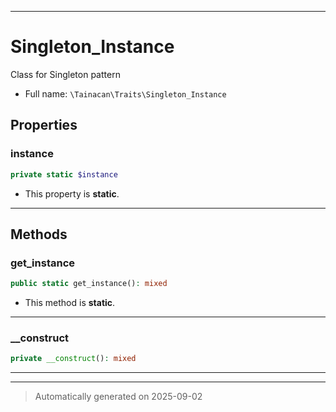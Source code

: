 ***

# Singleton_Instance

Class for Singleton pattern



* Full name: `\Tainacan\Traits\Singleton_Instance`



## Properties


### instance



```php
private static $instance
```



* This property is **static**.


***

## Methods


### get_instance



```php
public static get_instance(): mixed
```



* This method is **static**.








***

### __construct



```php
private __construct(): mixed
```












***

***
> Automatically generated on 2025-09-02

